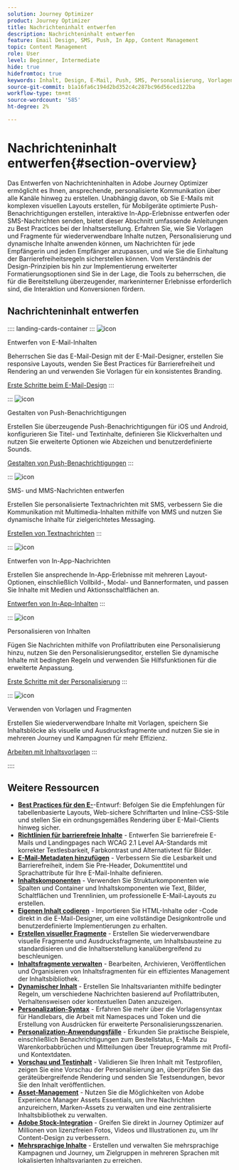 ```yaml
---
solution: Journey Optimizer
product: Journey Optimizer
title: Nachrichteninhalt entwerfen
description: Nachrichteninhalt entwerfen
feature: Email Design, SMS, Push, In App, Content Management
topic: Content Management
role: User
level: Beginner, Intermediate
hide: true
hidefromtoc: true
keywords: Inhalt, Design, E-Mail, Push, SMS, Personalisierung, Vorlagen
source-git-commit: b1a16fa6c194d2bd352c4c287bc96d56ced122ba
workflow-type: tm+mt
source-wordcount: '585'
ht-degree: 2%

---
```


# Nachrichteninhalt entwerfen{#section-overview}

Das Entwerfen von Nachrichteninhalten in Adobe Journey Optimizer ermöglicht es Ihnen, ansprechende, personalisierte Kommunikation über alle Kanäle hinweg zu erstellen. Unabhängig davon, ob Sie E-Mails mit komplexen visuellen Layouts erstellen, für Mobilgeräte optimierte Push-Benachrichtigungen erstellen, interaktive In-App-Erlebnisse entwerfen oder SMS-Nachrichten senden, bietet dieser Abschnitt umfassende Anleitungen zu Best Practices bei der Inhaltserstellung. Erfahren Sie, wie Sie Vorlagen und Fragmente für wiederverwendbare Inhalte nutzen, Personalisierung und dynamische Inhalte anwenden können, um Nachrichten für jede Empfängerin und jeden Empfänger anzupassen, und wie Sie die Einhaltung der Barrierefreiheitsregeln sicherstellen können. Vom Verständnis der Design-Prinzipien bis hin zur Implementierung erweiterter Formatierungsoptionen sind Sie in der Lage, die Tools zu beherrschen, die für die Bereitstellung überzeugender, markeninterner Erlebnisse erforderlich sind, die Interaktion und Konversionen fördern.

## Nachrichteninhalt entwerfen

:::: landing-cards-container
:::
![icon](https://cdn.experienceleague.adobe.com/icons/email.svg)

Entwerfen von E-Mail-Inhalten

Beherrschen Sie das E-Mail-Design mit der E-Mail-Designer, erstellen Sie responsive Layouts, wenden Sie Best Practices für Barrierefreiheit und Rendering an und verwenden Sie Vorlagen für ein konsistentes Branding.

[Erste Schritte beim E-Mail-Design](../email/get-started-email-design.md)
:::

:::
![icon](https://cdn.experienceleague.adobe.com/icons/mobile.svg)

Gestalten von Push-Benachrichtigungen

Erstellen Sie überzeugende Push-Benachrichtigungen für iOS und Android, konfigurieren Sie Titel- und Textinhalte, definieren Sie Klickverhalten und nutzen Sie erweiterte Optionen wie Abzeichen und benutzerdefinierte Sounds.

[Gestalten von Push-Benachrichtigungen](../push/design-push.md)
:::

:::
![icon](https://cdn.experienceleague.adobe.com/icons/chat.svg)

SMS- und MMS-Nachrichten entwerfen

Erstellen Sie personalisierte Textnachrichten mit SMS, verbessern Sie die Kommunikation mit Multimedia-Inhalten mithilfe von MMS und nutzen Sie dynamische Inhalte für zielgerichtetes Messaging.

[Erstellen von Textnachrichten](../sms/create-sms.md)
:::

:::
![icon](https://cdn.experienceleague.adobe.com/icons/device-mobile.svg)

Entwerfen von In-App-Nachrichten

Erstellen Sie ansprechende In-App-Erlebnisse mit mehreren Layout-Optionen, einschließlich Vollbild-, Modal- und Bannerformaten, und passen Sie Inhalte mit Medien und Aktionsschaltflächen an.

[Entwerfen von In-App-Inhalten](../in-app/design-in-app.md)
:::

:::
![icon](https://cdn.experienceleague.adobe.com/icons/personalization.svg)

Personalisieren von Inhalten

Fügen Sie Nachrichten mithilfe von Profilattributen eine Personalisierung hinzu, nutzen Sie den Personalisierungseditor, erstellen Sie dynamische Inhalte mit bedingten Regeln und verwenden Sie Hilfsfunktionen für die erweiterte Anpassung.

[Erste Schritte mit der Personalisierung](../personalization/personalize.md)
:::

:::
![icon](https://cdn.experienceleague.adobe.com/icons/duplicate.svg)

Verwenden von Vorlagen und Fragmenten

Erstellen Sie wiederverwendbare Inhalte mit Vorlagen, speichern Sie Inhaltsblöcke als visuelle und Ausdrucksfragmente und nutzen Sie sie in mehreren Journey und Kampagnen für mehr Effizienz.

[Arbeiten mit Inhaltsvorlagen](../content-management/use-content-templates.md)
:::

::::


## Weitere Ressourcen

- **[Best Practices für den E-](../email/get-started-email-design.md#best-practices)**-Entwurf: Befolgen Sie die Empfehlungen für tabellenbasierte Layouts, Web-sichere Schriftarten und Inline-CSS-Stile und stellen Sie ein ordnungsgemäßes Rendering über E-Mail-Clients hinweg sicher.
- **[Richtlinien für barrierefreie Inhalte](../email/accessible-content.md)** - Entwerfen Sie barrierefreie E-Mails und Landingpages nach WCAG 2.1 Level AA-Standards mit korrekter Textlesbarkeit, Farbkontrast und Alternativtext für Bilder.
- **[E-Mail-Metadaten hinzufügen](../email/email-metadata.md)** - Verbessern Sie die Lesbarkeit und Barrierefreiheit, indem Sie Pre-Header, Dokumenttitel und Sprachattribute für Ihre E-Mail-Inhalte definieren.
- **[Inhaltskomponenten](../email/content-components.md)** - Verwenden Sie Strukturkomponenten wie Spalten und Container und Inhaltskomponenten wie Text, Bilder, Schaltflächen und Trennlinien, um professionelle E-Mail-Layouts zu erstellen.
- **[Eigenen Inhalt codieren](../email/code-content.md)** - Importieren Sie HTML-Inhalte oder -Code direkt in die E-Mail-Designer, um eine vollständige Designkontrolle und benutzerdefinierte Implementierungen zu erhalten.
- **[Erstellen visueller Fragmente](../content-management/create-fragments.md)** - Erstellen Sie wiederverwendbare visuelle Fragmente und Ausdrucksfragmente, um Inhaltsbausteine zu standardisieren und die Inhaltserstellung kanalübergreifend zu beschleunigen.
- **[Inhaltsfragmente verwalten](../content-management/manage-fragments.md)** - Bearbeiten, Archivieren, Veröffentlichen und Organisieren von Inhaltsfragmenten für ein effizientes Management der Inhaltsbibliothek.
- **[Dynamischer Inhalt](../personalization/dynamic-content.md)** - Erstellen Sie Inhaltsvarianten mithilfe bedingter Regeln, um verschiedene Nachrichten basierend auf Profilattributen, Verhaltensweisen oder kontextuellen Daten anzuzeigen.
- **[Personalization-Syntax](../personalization/personalization-syntax.md)** - Erfahren Sie mehr über die Vorlagensyntax für Handlebars, die Arbeit mit Namespaces und Token und die Erstellung von Ausdrücken für erweiterte Personalisierungsszenarien.
- **[Personalization-Anwendungsfälle](../personalization/personalization-use-case.md)** - Erkunden Sie praktische Beispiele, einschließlich Benachrichtigungen zum Bestellstatus, E-Mails zu Warenkorbabbrüchen und Mitteilungen über Treueprogramme mit Profil- und Kontextdaten.
- **[Vorschau und Testinhalt](../content-management/preview-test.md)** - Validieren Sie Ihren Inhalt mit Testprofilen, zeigen Sie eine Vorschau der Personalisierung an, überprüfen Sie das geräteübergreifende Rendering und senden Sie Testsendungen, bevor Sie den Inhalt veröffentlichen.
- **[Asset-Management](../integrations/assets.md)** - Nutzen Sie die Möglichkeiten von Adobe Experience Manager Assets Essentials, um Ihre Nachrichten anzureichern, Marken-Assets zu verwalten und eine zentralisierte Inhaltsbibliothek zu verwalten.
- **[Adobe Stock-Integration](../integrations/stock.md)** - Greifen Sie direkt in Journey Optimizer auf Millionen von lizenzfreien Fotos, Videos und Illustrationen zu, um Ihr Content-Design zu verbessern.
- **[Mehrsprachige Inhalte](../content-management/multilingual-gs.md)** - Erstellen und verwalten Sie mehrsprachige Kampagnen und Journey, um Zielgruppen in mehreren Sprachen mit lokalisierten Inhaltsvarianten zu erreichen.

